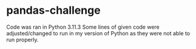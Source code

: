 # pandas-challenge

Code was ran in Python 3.11.3
Some lines of given code were adjusted/changed to run in my version of Python as they were not able to run properly.